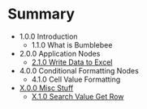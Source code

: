 # Summary

* 1.0.0 Introduction
   * 1.1.0 What is Bumblebee
* 2.0.0 Application Nodes
   * [2.1.0 Write Data to Excel](210_write_data_to_excel.md)
* 4.0.0 Conditional Formatting Nodes
   * 4.1.0 Cell Value Formatting
* [X.0.0 Misc Stuff](300_misc_stuff.md)
   * [X.1.0 Search Value Get Row](310_search_value_get_row.md)

